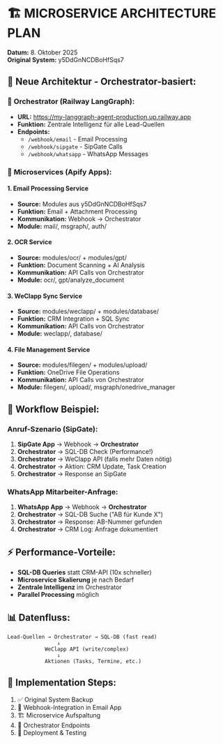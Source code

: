 # 🏗️ MICROSERVICE ARCHITECTURE PLAN
**Datum:** 8. Oktober 2025  
**Original System:** y5DdGnNCDBoHfSqs7  

## 🎯 Neue Architektur - Orchestrator-basiert:

### 📡 **Orchestrator (Railway LangGraph):**
- **URL:** https://my-langgraph-agent-production.up.railway.app
- **Funktion:** Zentrale Intelligenz für alle Lead-Quellen
- **Endpoints:** 
  - `/webhook/email` - Email Processing
  - `/webhook/sipgate` - SipGate Calls  
  - `/webhook/whatsapp` - WhatsApp Messages

### 📱 **Microservices (Apify Apps):**

#### 1. **Email Processing Service** 
- **Source:** Modules aus y5DdGnNCDBoHfSqs7
- **Funktion:** Email + Attachment Processing
- **Kommunikation:** Webhook → Orchestrator
- **Module:** mail/, msgraph/, auth/

#### 2. **OCR Service**
- **Source:** modules/ocr/ + modules/gpt/
- **Funktion:** Document Scanning + AI Analysis
- **Kommunikation:** API Calls von Orchestrator
- **Module:** ocr/, gpt/analyze_document

#### 3. **WeClapp Sync Service** 
- **Source:** modules/weclapp/ + modules/database/
- **Funktion:** CRM Integration + SQL Sync
- **Kommunikation:** API Calls von Orchestrator
- **Module:** weclapp/, database/

#### 4. **File Management Service**
- **Source:** modules/filegen/ + modules/upload/
- **Funktion:** OneDrive File Operations
- **Kommunikation:** API Calls von Orchestrator
- **Module:** filegen/, upload/, msgraph/onedrive_manager

## 🔄 **Workflow Beispiel:**

### **Anruf-Szenario (SipGate):**
1. **SipGate App** → Webhook → **Orchestrator**
2. **Orchestrator** → SQL-DB Check (Performance!)  
3. **Orchestrator** → WeClapp API (falls mehr Daten nötig)
4. **Orchestrator** → Aktion: CRM Update, Task Creation
5. **Orchestrator** → Response an SipGate

### **WhatsApp Mitarbeiter-Anfrage:**
1. **WhatsApp App** → Webhook → **Orchestrator**
2. **Orchestrator** → SQL-DB Suche ("AB für Kunde X")
3. **Orchestrator** → Response: AB-Nummer gefunden
4. **Orchestrator** → CRM Log: Anfrage dokumentiert

## ⚡ **Performance-Vorteile:**
- **SQL-DB Queries** statt CRM-API (10x schneller)
- **Microservice Skalierung** je nach Bedarf
- **Zentrale Intelligenz** im Orchestrator
- **Parallel Processing** möglich

## 📊 **Datenfluss:**
```
Lead-Quellen → Orchestrator → SQL-DB (fast read)
                ↓
            WeClapp API (write/complex)
                ↓
            Aktionen (Tasks, Termine, etc.)
```

## 🔧 **Implementation Steps:**
1. ✅ Original System Backup
2. 🔄 Webhook-Integration in Email App
3. 🏗️ Microservice Aufspaltung  
4. 📡 Orchestrator Endpoints
5. 🚀 Deployment & Testing